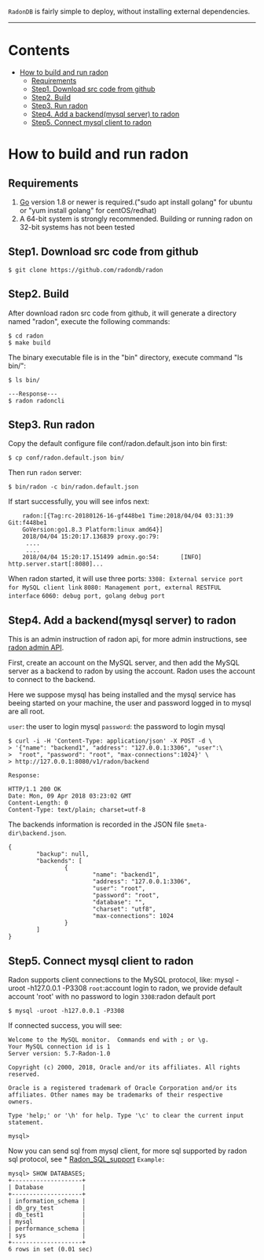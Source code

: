 `RadonDB` is fairly simple to deploy, without installing external dependencies.

--------------------------------------------------------------------------------------------------
Contents
=================

* [How to build and run radon](#how-to-build-and-run-radon)
   * [Requirements](#requirements)
   * [Step1. Download src code from github](#step1-download-src-code-from-github)
   * [Step2. Build](#step2-build)
   * [Step3. Run radon](#step3-run-radon)
   * [Step4. Add a backend(mysql server) to radon](#step4-add-a-backendmysql-server-to-radon)
   * [Step5. Connect mysql client to radon](#step5-connect-mysql-client-to-radon)

# How to build and run radon

## Requirements
1. [Go](http://golang.org) version 1.8 or newer is required.("sudo apt install golang" for ubuntu or "yum install golang" for centOS/redhat)
2. A 64-bit system is strongly recommended. Building or running radon on 32-bit systems has not been tested

## Step1. Download src code from github
```
$ git clone https://github.com/radondb/radon
```

## Step2. Build
After download radon src code from github, it will generate a directory named "radon", execute the following commands:
```
$ cd radon
$ make build
```
The binary executable file is in the "bin" directory, execute  command "ls bin/":
```
$ ls bin/

---Response---
$ radon radoncli
```

## Step3. Run radon
Copy the default configure file conf/radon.default.json into bin first:
```
$ cp conf/radon.default.json bin/
```
 
Then run `radon` server:
```
$ bin/radon -c bin/radon.default.json
``` 
If start successfully, you will see infos next:
```
    radon:[{Tag:rc-20180126-16-gf448be1 Time:2018/04/04 03:31:39 Git:f448be1
    GoVersion:go1.8.3 Platform:linux amd64}]
    2018/04/04 15:20:17.136839 proxy.go:79:
     ....
     .... 
    2018/04/04 15:20:17.151499 admin.go:54:      [INFO]     http.server.start[:8080]...
```
When radon started, it will use three ports:
`3308: External service port for MySQL client link`
`8080: Management port, external RESTFUL interface`
`6060: debug port, golang debug port`

## Step4. Add a backend(mysql server) to radon
This is an admin instruction of radon api, for more admin instructions, see  [radon admin API](api.md).

First, create an account on the MySQL server, and then add the MySQL server as a backend to radon by using the account. Radon uses the account to connect to the backend.

Here we suppose mysql has being installed and the mysql service has beeing started on your machine, the user and password logged in to mysql are all root.

`user`: the user to login mysql
`password`: the password to login mysql
```
$ curl -i -H 'Content-Type: application/json' -X POST -d \
> '{"name": "backend1", "address": "127.0.0.1:3306", "user":\
>  "root", "password": "root", "max-connections":1024}' \
> http://127.0.0.1:8080/v1/radon/backend
```
`Response: `
```
HTTP/1.1 200 OK
Date: Mon, 09 Apr 2018 03:23:02 GMT
Content-Length: 0
Content-Type: text/plain; charset=utf-8
```

The backends information is recorded in the JSON file `$meta-dir\backend.json`. 
```
{
        "backup": null,
        "backends": [
                {
                        "name": "backend1",
                        "address": "127.0.0.1:3306",
                        "user": "root",
                        "password": "root",
                        "database": "",
                        "charset": "utf8",
                        "max-connections": 1024
                }
        ]
}
```

## Step5. Connect mysql client to radon
Radon supports client connections to the MySQL protocol, like: mysql -uroot -h127.0.0.1 -P3308
`root`:account login to radon, we provide default account 'root' with no password to login
`3308`:radon default port
```
$ mysql -uroot -h127.0.0.1 -P3308
```
If connected success, you will see:
```
Welcome to the MySQL monitor.  Commands end with ; or \g.
Your MySQL connection id is 1
Server version: 5.7-Radon-1.0

Copyright (c) 2000, 2018, Oracle and/or its affiliates. All rights reserved.

Oracle is a registered trademark of Oracle Corporation and/or its
affiliates. Other names may be trademarks of their respective
owners.

Type 'help;' or '\h' for help. Type '\c' to clear the current input statement.

mysql> 
```
Now you can send sql from mysql client, for more sql supported by radon sql protocol, see *  [Radon_SQL_support](radon_sql_support.md)
`Example: `
```
mysql> SHOW DATABASES;
+--------------------+
| Database           |
+--------------------+
| information_schema |
| db_gry_test        |
| db_test1           |
| mysql              |
| performance_schema |
| sys                |
+--------------------+
6 rows in set (0.01 sec)
```

